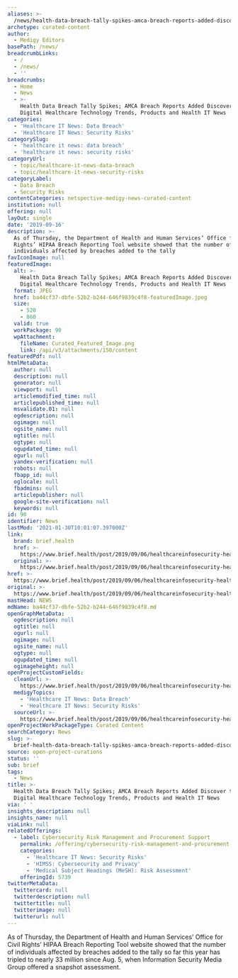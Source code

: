 ```yaml
---
aliases: >-
  /news/health-data-breach-tally-spikes-amca-breach-reports-added-discover-the-digital-healthcare-technology-trends-products-and-health-it-news
archetype: curated-content
author:
  - Medigy Editors
basePath: /news/
breadcrumbLinks:
  - /
  - /news/
  - ''
breadcrumbs:
  - Home
  - News
  - >-
    Health Data Breach Tally Spikes; AMCA Breach Reports Added Discover the
    Digital Healthcare Technology Trends, Products and Health IT News
categories:
  - 'Healthcare IT News: Data Breach'
  - 'Healthcare IT News: Security Risks'
categorySlug:
  - 'healthcare it news: data breach'
  - 'healthcare it news: security risks'
categoryUrl:
  - topic/healthcare-it-news-data-breach
  - topic/healthcare-it-news-security-risks
categoryLabel:
  - Data Breach
  - Security Risks
contentCategories: netspective-medigy-news-curated-content
institution: null
offering: null
layOut: single
date: '2019-09-16'
description: >-
  As of Thursday, the Department of Health and Human Services’ Office for Civil
  Rights’ HIPAA Breach Reporting Tool website showed that the number of
  individuals affected by breaches added to the tally 
favIconImage: null
featuredImage:
  alt: >-
    Health Data Breach Tally Spikes; AMCA Breach Reports Added Discover the
    Digital Healthcare Technology Trends, Products and Health IT News
  format: JPEG
  href: ba44cf37-dbfe-52b2-b244-646f9839c4f8-featuredImage.jpeg
  size:
    - 520
    - 860
  valid: true
  workPackage: 90
  wpAttachment:
    fileName: Curated_Featured_Image.png
    link: /api/v3/attachments/150/content
featuredPdf: null
htmlMetaData:
  author: null
  description: null
  generator: null
  viewport: null
  articlemodified_time: null
  articlepublished_time: null
  msvalidate.01: null
  ogdescription: null
  ogimage: null
  ogsite_name: null
  ogtitle: null
  ogtype: null
  ogupdated_time: null
  ogurl: null
  yandex-verification: null
  robots: null
  fbapp_id: null
  oglocale: null
  fbadmins: null
  articlepublisher: null
  google-site-verification: null
  keywords: null
id: 90
identifier: News
lastMod: '2021-01-30T10:01:07.397000Z'
link:
  brand: brief.health
  href: >-
    https://www.brief.health/post/2019/09/06/healthcareinfosecurity-health-data-breach-tally-spikes-amca-breach-reports-added/
  original: >-
    https://www.brief.health/post/2019/09/06/healthcareinfosecurity-health-data-breach-tally-spikes-amca-breach-reports-added/
href: >-
  https://www.brief.health/post/2019/09/06/healthcareinfosecurity-health-data-breach-tally-spikes-amca-breach-reports-added/
original: >-
  https://www.brief.health/post/2019/09/06/healthcareinfosecurity-health-data-breach-tally-spikes-amca-breach-reports-added/
mastHead: NEWS
mdName: ba44cf37-dbfe-52b2-b244-646f9839c4f8.md
openGraphMetaData:
  ogdescription: null
  ogtitle: null
  ogurl: null
  ogimage: null
  ogsite_name: null
  ogtype: null
  ogupdated_time: null
  ogimageheight: null
openProjectCustomFields:
  cleanUrl: >-
    https://www.brief.health/post/2019/09/06/healthcareinfosecurity-health-data-breach-tally-spikes-amca-breach-reports-added/
  medigyTopics:
    - 'Healthcare IT News: Data Breach'
    - 'Healthcare IT News: Security Risks'
  sourceUrl: >-
    https://www.brief.health/post/2019/09/06/healthcareinfosecurity-health-data-breach-tally-spikes-amca-breach-reports-added/
openProjectWorkPackageType: Curated Content
searchCategory: News
slug: >-
  brief-health-data-breach-tally-spikes-amca-breach-reports-added-discover-the-digital-healthcare-technology-trends-products-and-health-it-news
source: open-project-curations
status: ''
sub: brief
tags:
  - News
title: >-
  Health Data Breach Tally Spikes; AMCA Breach Reports Added Discover the
  Digital Healthcare Technology Trends, Products and Health IT News
via: ' '
insights_description: null
insights_name: null
viaLink: null
relatedOfferings:
  - label: Cybersecurity Risk Management and Procurement Support
    permalink: /offering/cybersecurity-risk-management-and-procurement-support
    categories:
      - 'Healthcare IT News: Security Risks'
      - 'HIMSS: Cybersecurity and Privacy'
      - 'Medical Subject Headings (MeSH): Risk Assessment'
    offeringId: 5739
twitterMetaData:
  twittercard: null
  twitterdescription: null
  twittertitle: null
  twitterimage: null
  twitterurl: null
---
```

As of Thursday, the Department of Health and Human Services’ Office for Civil Rights’ HIPAA Breach Reporting Tool website showed that the number of individuals affected by breaches added to the tally so far this year has tripled to nearly 33 million since Aug. 5, when Information Security Media Group offered a snapshot assessment.